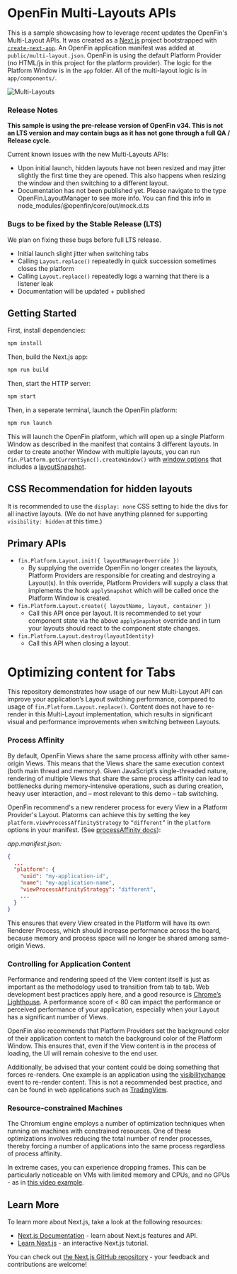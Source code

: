 # OpenFin Multi-Layouts APIs

This is a sample showcasing how to leverage recent updates the OpenFin's Multi-Layout APIs. It was created as a [Next.js](https://nextjs.org/) project bootstrapped with [`create-next-app`](https://github.com/vercel/next.js/tree/canary/packages/create-next-app). An OpenFin application manifest was added at `public/multi-layout.json`. OpenFin is using the default Platform Provider (no HTML/js in this project for the platform provider). The logic for the Platform Window is in the `app` folder. All of the multi-layout logic is in `app/components/`.

![Multi-Layouts](multi-layouts.gif)

### Release Notes

<b>This sample is using the pre-release version of OpenFin v34. This is not an LTS version and may contain bugs as it has not gone through a full QA / Release cycle.</b>

Current known issues with the new Multi-Layouts APIs:

- Upon initial launch, hidden layouts have not been resized and may jitter slightly the first time they are opened. This also happens when resizing the window and then switching to a different layout.
- Documentation has not been published yet. Please navigate to the type OpenFin.LayoutManager to see more info. You can find this info in node_modules/@openfin/core/out/mock.d.ts

### Bugs to be fixed by the Stable Release (LTS)

We plan on fixing these bugs before full LTS release.

- Initial launch slight jitter when switching tabs
- Calling `Layout.replace()` repeatedly in quick succession sometimes closes the platform
- Calling `Layout.replace()` repeatedly logs a warning that there is a listener leak
- Documentation will be updated + published

## Getting Started

First, install dependencies:

```bash
npm install
```

Then, build the Next.js app:

```bash
npm run build
```

Then, start the HTTP server:

```bash
npm start
```

Then, in a seperate terminal, launch the OpenFin platform:

```bash
npm run launch
```

This will launch the OpenFin platform, which will open up a single Platform Window as described in the manifest that contains 3 different layouts. In order to create another Window with multiple layouts, you can run `fin.Platform.getCurrentSync().createWindow()` with [window options](https://developer.openfin.co/docs/tsdoc/canary/interfaces/OpenFin.WindowCreationOptions.html) that includes a [layoutSnapshot](https://developer.openfin.co/docs/tsdoc/canary/interfaces/OpenFin.WindowCreationOptions.html#layoutSnapshot).

## CSS Recommendation for hidden layouts

It is recommended to use the `display: none` CSS setting to hide the divs for all inactive layouts. (We do not have anything planned for supporting `visibility: hidden` at this time.)

## Primary APIs

- `fin.Platform.Layout.init({ layoutManagerOverride })`
  - By supplying the override OpenFin no longer creates the layouts, Platform Providers are responsible for creating and destroying a Layout(s). In this override, Platform Providers will supply a class that implements the hook `applySnapshot` which will be called once the Platform Window is created.
- `fin.Platform.Layout.create({ layoutName, layout, container })`
  - Call this API once per layout. It is recommended to set your component state via the above `applySnapshot` override and in turn your layouts should react to the component state changes.
- `fin.Platform.Layout.destroy(layoutIdentity)`
  - Call this API when closing a layout.

# Optimizing content for Tabs

This repository demonstrates how usage of our new Multi-Layout API can improve your application’s Layout switching performance, compared to usage of `fin.Platform.Layout.replace()`. Content does not have to re-render in this Multi-Layout implementation, which results in significant visual and performance improvements when switching between Layouts.

### Process Affinity

By default, OpenFin Views share the same process affinity with other same-origin Views. This means that the Views share the same execution context (both main thread and memory). Given JavaScript’s single-threaded nature, rendering of multiple Views that share the same process affinity can lead to bottlenecks during memory-intensive operations, such as during creation, heavy user interaction, and – most relevant to this demo – tab switching.

OpenFin recommend's a new renderer process for every View in a Platform Provider's Layout. Platorms can achieve this by setting the key `platform.viewProcessAffinityStrategy` to `“different”` in the `platform` options in your manifest. (See [processAffinity docs](https://developer.openfin.co/docs/tsdoc/canary/interfaces/OpenFin.PlatformOptions.html#viewProcessAffinityStrategy)):

<i>app.manifest.json:</i>

```json
{
  ...
  "platform": {
    "uuid": "my-application-id",
    "name": "my-application-name",
    "viewProcessAffinityStrategy": "different",
    ...
  }
}
```

This ensures that every View created in the Platform will have its own Renderer Process, which should increase performance across the board, because memory and process space will no longer be shared among same-origin Views.

### Controlling for Application Content

Performance and rendering speed of the View content itself is just as important as the methodology used to transition from tab to tab. Web development best practices apply here, and a good resource is [Chrome’s Lighthouse](https://developer.chrome.com/docs/lighthouse/overview/). A performance score of < 80 can impact the performance or perceived performance of your application, especially when your Layout has a significant number of Views.

OpenFin also recommends that Platform Providers set the background color of their application content to match the background color of the Platform Window. This ensures that, even if the View content is in the process of loading, the UI will remain cohesive to the end user.

Additionally, be advised that your content could be doing something that forces re-renders. One example is an application using the [visibilitychange](https://developer.mozilla.org/en-US/docs/Web/API/Document/visibilitychange_event) event to re-render content. This is not a recommended best practice, and can be found in web applications such as [TradingView](https://www.tradingview.com/).

### Resource-constrained Machines

The Chromium engine employs a number of optimization techniques when running on machines with constrained resources. One of these optimizations involves reducing the total number of render processes, thereby forcing a number of applications into the same process regardless of process affinity.

In extreme cases, you can experience dropping frames. This can be particularly noticeable on VMs with limited memory and CPUs, and no GPUs - as in [this video example](https://www.loom.com/share/8be3f7cf4dd44a8fa77cd008e20c4576?sid=29e1ea87-aa1c-4ce0-9d24-89c05636d5f0).

## Learn More

To learn more about Next.js, take a look at the following resources:

- [Next.js Documentation](https://nextjs.org/docs) - learn about Next.js features and API.
- [Learn Next.js](https://nextjs.org/learn) - an interactive Next.js tutorial.

You can check out [the Next.js GitHub repository](https://github.com/vercel/next.js/) - your feedback and contributions are welcome!
